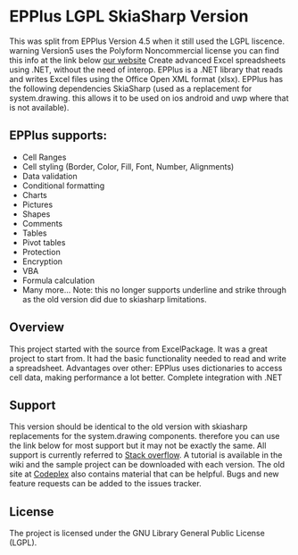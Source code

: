 # EPPlus LGPL SkiaSharp Version
This was split from EPPlus Version 4.5 when it still used the LGPL liscence. warning Version5 uses the Polyform Noncommercial license
you can find this info at the link below [our website]( https://www.epplussoftware.com)
Create advanced Excel spreadsheets using .NET, without the need of interop.
EPPlus is a .NET library that reads and writes Excel files using the Office Open XML format (xlsx). 
EPPlus has the following dependencies
SkiaSharp (used as a replacement for system.drawing. this allows it to be used on ios android and uwp where that is not available).

## EPPlus supports:
* Cell Ranges 
* Cell styling (Border, Color, Fill, Font, Number, Alignments) 
* Data validation 
* Conditional formatting 
* Charts 
* Pictures 
* Shapes 
* Comments 
* Tables 
* Pivot tables 
* Protection 
* Encryption 
* VBA 
* Formula calculation 
* Many more... 
Note: this no longer supports underline and strike through as the old version did due to skiasharp limitations.
## Overview
This project started with the source from ExcelPackage. It was a great project to start from.
It had the basic functionality needed to read and write a spreadsheet.
Advantages over other:
EPPlus uses dictionaries to access cell data, making performance a lot better.
Complete integration with .NET 

## Support
This version should be identical to the old version with skiasharp replacements for the system.drawing components. therefore you can use the link below for most support but it may not be exactly the same.
All support is currently referred to [Stack overflow](https://stackoverflow.com/questions/tagged/epplus). 
A tutorial is available in the wiki and the sample project can be downloaded with each version. 
The old site at [Codeplex](http://epplus.codeplex.com) also contains material that can be helpful. 
Bugs and new feature requests can be added to the issues tracker. 

## License
The project is licensed under the GNU Library General Public License (LGPL). 
